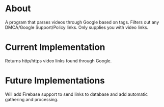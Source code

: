 # About
A program that parses videos through Google based on tags. Filters out any DMCA/Google Support/Policy links. Only supplies you with video links. 

# Current Implementation
Returns http/https video links found through Google. 

# Future Implementations
Will add Firebase support to send links to database and add automatic gathering and processing.